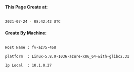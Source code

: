 
   
#### This Page Create at:

```bash

2021-07-24 - 08:42:42 UTC

```

#### Create By Machine:

```bash

Host Name : fv-az75-468

platform  : Linux-5.8.0-1036-azure-x86_64-with-glibc2.31

Ip Local  : 10.1.0.27

```


